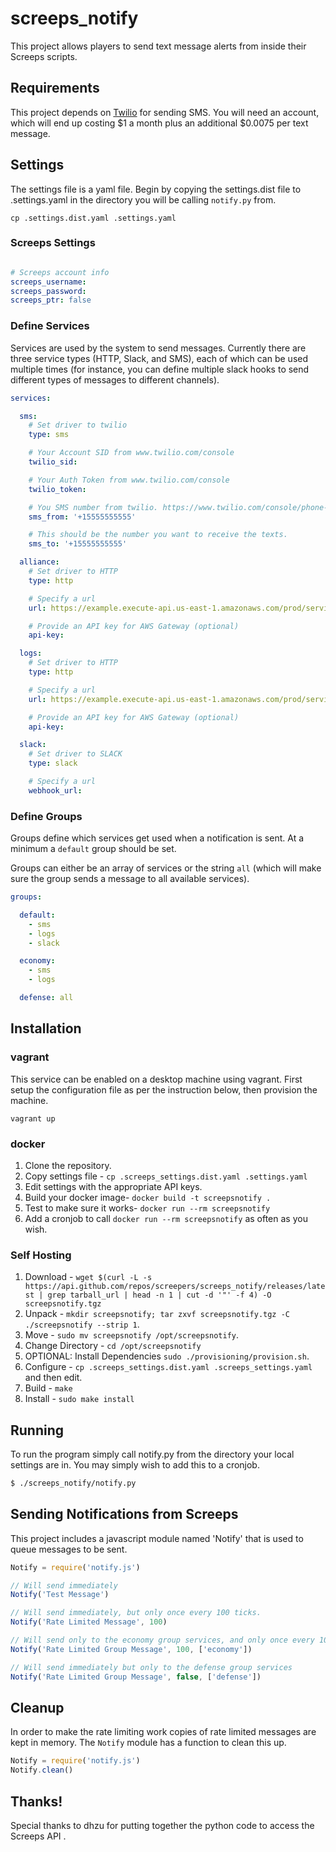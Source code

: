 # screeps_notify

This project allows players to send text message alerts from inside their
Screeps scripts.


## Requirements

This project depends on [Twilio](https://www.twilio.com) for sending SMS. You
will need an account, which will end up costing $1 a month plus an additional
$0.0075 per text message.


## Settings

The settings file is a yaml file. Begin by copying the settings.dist file to
.settings.yaml in the directory you will be calling `notify.py` from.

```
cp .settings.dist.yaml .settings.yaml
```


### Screeps Settings

```yaml

# Screeps account info
screeps_username:
screeps_password:
screeps_ptr: false
```


### Define Services

Services are used by the system to send messages. Currently there are three
service types (HTTP, Slack, and SMS), each of which can be used multiple times
(for instance, you can define multiple slack hooks to send different types of
messages to different channels).

```yaml
services:

  sms:
    # Set driver to twilio
    type: sms

    # Your Account SID from www.twilio.com/console
    twilio_sid:

    # Your Auth Token from www.twilio.com/console
    twilio_token:

    # You SMS number from twilio. https://www.twilio.com/console/phone-numbers/dashboard
    sms_from: '+15555555555'

    # This should be the number you want to receive the texts.
    sms_to: '+15555555555'

  alliance:
    # Set driver to HTTP
    type: http

    # Specify a url
    url: https://example.execute-api.us-east-1.amazonaws.com/prod/service

    # Provide an API key for AWS Gateway (optional)
    api-key:

  logs:
    # Set driver to HTTP
    type: http

    # Specify a url
    url: https://example.execute-api.us-east-1.amazonaws.com/prod/service

    # Provide an API key for AWS Gateway (optional)
    api-key:

  slack:
    # Set driver to SLACK
    type: slack

    # Specify a url
    webhook_url:
```


### Define Groups

Groups define which services get used when a notification is sent. At a minimum
a `default` group should be set.

Groups can either be an array of services or the string `all` (which will make
sure the group sends a message to all available services).

```yaml
groups:

  default:
    - sms
    - logs
    - slack

  economy:
    - sms
    - logs

  defense: all
```


## Installation

### vagrant

This service can be enabled on a desktop machine using vagrant. First setup the
configuration file as per the instruction below, then provision the machine.

```
vagrant up
```

### docker

1. Clone the repository.
2. Copy settings file - `cp .screeps_settings.dist.yaml .settings.yaml`
3. Edit settings with the appropriate API keys.
4. Build your docker image- `docker build -t screepsnotify .`
5. Test to make sure it works- `docker run --rm screepsnotify`
6. Add a cronjob to call `docker run --rm screepsnotify` as often as you wish.


### Self Hosting

1. Download - `wget $(curl -L -s https://api.github.com/repos/screepers/screeps_notify/releases/latest | grep tarball_url | head -n 1 | cut -d '"' -f 4) -O screepsnotify.tgz`
2. Unpack - `mkdir screepsnotify; tar zxvf screepsnotify.tgz -C ./screepsnotify --strip 1`.
3. Move - `sudo mv screepsnotify /opt/screepsnotify`.
4. Change Directory - `cd /opt/screepsnotify`
5. OPTIONAL: Install Dependencies `sudo ./provisioning/provision.sh`.
6. Configure - `cp .screeps_settings.dist.yaml .screeps_settings.yaml` and then edit.
7. Build - `make`
8. Install - `sudo make install`


## Running

To run the program simply call notify.py from the directory your local settings
are in. You may simply wish to add this to a cronjob.

```bash
$ ./screeps_notify/notify.py
```


## Sending Notifications from Screeps

This project includes a javascript module named 'Notify' that is used to queue
messages to be sent.

```js
Notify = require('notify.js')

// Will send immediately
Notify('Test Message')

// Will send immediately, but only once every 100 ticks.
Notify('Rate Limited Message', 100)

// Will send only to the economy group services, and only once every 100 ticks.
Notify('Rate Limited Group Message', 100, ['economy'])

// Will send immediately but only to the defense group services
Notify('Rate Limited Group Message', false, ['defense'])
```


## Cleanup

In order to make the rate limiting work copies of rate limited messages are kept
in memory. The `Notify` module has a function to clean this up.

```js
Notify = require('notify.js')
Notify.clean()
```


## Thanks!

Special thanks to dhzu for putting together the python code to access the
Screeps API .
